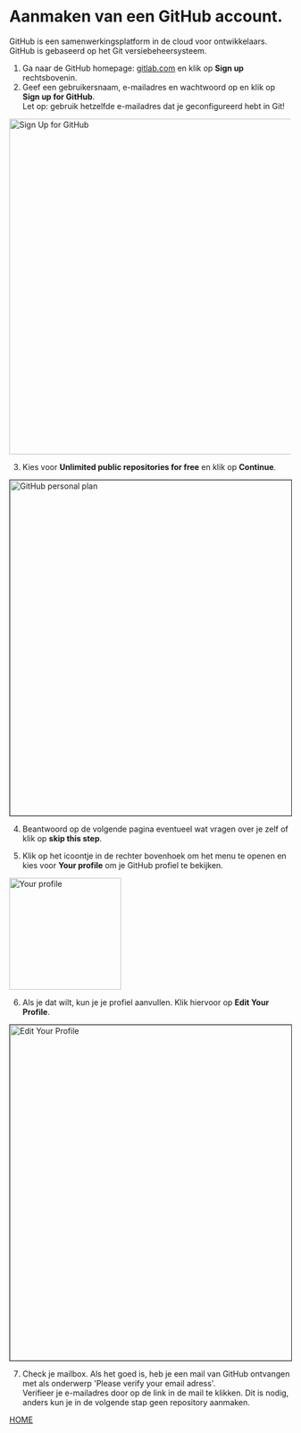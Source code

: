 # Aanmaken van een GitHub account.  
GitHub is een samenwerkingsplatform in de cloud voor ontwikkelaars. GitHub is gebaseerd op het Git versiebeheersysteem.  

1.  Ga naar de GitHub homepage: <a href="https://github.com" target="_blank">gitlab.com</a> en klik op **Sign up** rechtsbovenin.  
2.  Geef een gebruikersnaam, e-mailadres en wachtwoord op en klik op **Sign up for GitHub**.  
Let op: gebruik hetzelfde e-mailadres dat je geconfigureerd hebt in Git!  
   
   
<img alt="Sign Up for GitHub" src="images/github-sign-up.png" width="600" />
   
   
3. Kies voor **Unlimited public repositories for free** en klik op **Continue**.  
   
   
<img alt="GitHub personal plan" src="images/github-plans.png" width="600" border="1" />
   
   
4.  Beantwoord op de volgende pagina eventueel wat vragen over je zelf of klik op **skip this step**.  

5.  Klik op het icoontje in de rechter bovenhoek om het menu te openen en kies voor **Your profile** om je GitHub profiel te bekijken.  


<img alt="Your profile" src="images/github-your-profile.png" width="200" />


6. Als je dat wilt, kun je je profiel aanvullen. Klik hiervoor op **Edit Your Profile**.  
   
   
<img alt="Edit Your Profile" src="images/github-edit-your-profile.png" width="600" border="1" />
   
   
7. Check je mailbox. Als het goed is, heb je een mail van GitHub ontvangen met als onderwerp 'Please verify your email adress'.   
Verifieer je e-mailadres door op de link in de mail te klikken. Dit is nodig, anders kun je in de volgende stap geen repository aanmaken.

[HOME](./README.md)